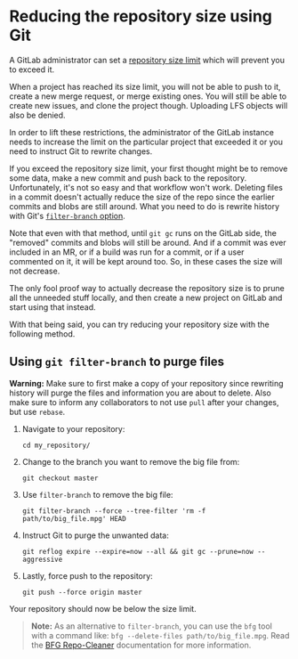 # Reducing the repository size using Git

A GitLab administrator can set a [repository size limit][admin-repo-size] which
will prevent you to exceed it.

When a project has reached its size limit, you will not be able to push to it,
create a new merge request, or merge existing ones. You will still be able to
create new issues, and clone the project though. Uploading LFS objects will
also be denied.

In order to lift these restrictions, the administrator of the GitLab instance
needs to increase the limit on the particular project that exceeded it or you
need to instruct Git to rewrite changes.

If you exceed the repository size limit, your first thought might be to remove
some data, make a new commit and push back to the repository. Unfortunately,
it's not so easy and that workflow won't work. Deleting files in a commit doesn't
actually reduce the size of the repo since the earlier commits and blobs are
still around. What you need to do is rewrite history with Git's
[`filter-branch` option][gitscm].

Note that even with that method, until `git gc` runs on the GitLab side, the
"removed" commits and blobs will still be around. And if a commit was ever
included in an MR, or if a build was run for a commit, or if a user commented
on it, it will be kept around too. So, in these cases the size will not decrease.

The only fool proof way to actually decrease the repository size is to prune all
the unneeded stuff locally, and then create a new project on GitLab and start
using that instead.

With that being said, you can try reducing your repository size with the
following method.

## Using `git filter-branch` to purge files

>
**Warning:**
Make sure to first make a copy of your repository since rewriting history will
purge the files and information you are about to delete. Also make sure to
inform any collaborators to not use `pull` after your changes, but use `rebase`.

1. Navigate to your repository:

    ```
    cd my_repository/
    ```

1. Change to the branch you want to remove the big file from:

    ```
    git checkout master
    ```

1. Use `filter-branch` to remove the big file:

    ```
    git filter-branch --force --tree-filter 'rm -f path/to/big_file.mpg' HEAD
    ```

1. Instruct Git to purge the unwanted data:

    ```
    git reflog expire --expire=now --all && git gc --prune=now --aggressive
    ```

1. Lastly, force push to the repository:

    ```
    git push --force origin master
    ```

Your repository should now be below the size limit.

>**Note:**
As an alternative to `filter-branch`, you can use the `bfg` tool with a
command like: `bfg --delete-files path/to/big_file.mpg`. Read the
[BFG Repo-Cleaner][bfg] documentation for more information.

[admin-repo-size]: ../../admin_area/settings/account_and_limit_settings.md#repository-size-limit
[bfg]: https://rtyley.github.io/bfg-repo-cleaner/
[gitscm]: https://git-scm.com/book/en/v2/Git-Tools-Rewriting-History#The-Nuclear-Option:-filter-branch

